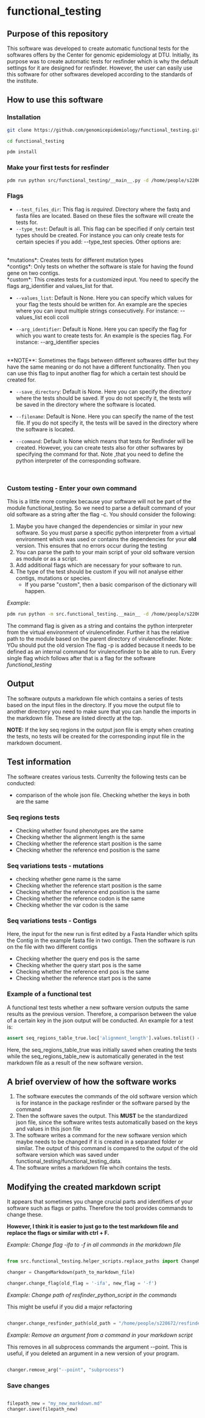 # functional_testing

## Purpose of this repository

This software was developed to create automatic functional tests for the softwares offers by the Center for genomic epidemiology at DTU. Initially, its purpose was to create automatic tests for resfinder which is why the default settings for it are designed for resfinder. However, the user can easily use this software for other softwares developed according to the standards of the institute. 



## How to use this software

### Installation

```bash
git clone https://github.com/genomicepidemiology/functional_testing.git

cd functional_testing

pdm install
```

### Make your first tests for resfinder 

```bash
pdm run python src/functional_testing/__main__.py -d /home/people/s220672/resfinder/tests/data  
``` 


### Flags

- `--test_files_dir`: This flag is *required*. Directory where the fastq and fasta files are located. Based on these files the software will create the tests for.
- `--type_test`: Default is all. This flag can be specified if only certain test types should be created. For instance you can only create tests for certain species if you add: --type_test species. Other options are:
<br>
*mutations*: Creates tests for different mutation types
<br>
*contigs*: Only tests on whether the software is stale for having the found gene on two contigs. 
<br>
*custom*: This creates tests for a customized input. You need to specify the flags arg_identifier and values_list for that.
<br>

- `--values_list`: Default is None. Here you can specify which values for your flag the tests should be written for. An example are the species where you can input multiple strings consecutively. For instance: --values_list ecoli ccoli 

- `--arg_identifier`: Default is None. Here you can specify the flag for which you want to create tests for. An example is the species flag. For instance: --arg_identifier species 
<br>
**NOTE**: Sometimes the flags between different softwares differ but they have the same meaning or do not have a different functionality. Then you can use this flag to input another flag for which a certain test should be created for. 

- `--save_directory`: Default is None. Here you can specify the directory where the tests should be saved. If you do not specify it, the tests will be saved in the directory where the software is located.

- `--filename`: Default is None. Here you can specify the name of the test file. If you do not specify it, the tests will be saved in the directory where the software is located.

- `--command`: Default is None which means that tests for Resfinder will be created. However, you can create tests also for other softwares by specifying the command for that. Note ,that you need to define the python interpreter of the corresponding software. 
<br>

### Custom testing - Enter your own command

This is a little more complex because your software will not be part of the module functional_testing. So we need to parse a default command of your old software as a string after the flag -c. You should consider the following:

1. Maybe you have changed the dependencies or similar in your new software. So you must parse a specific python interpreter from a virtual environment which was used or contains the dependencies for your **old** version. This ensures that no errors occur during the testing
2. You can parse the path to your main script of your old software version as module or as a script.
3. Add additional flags which are necessary for your software to run.
4. The type of the test should be custom if you will not analyse either contigs, mutations or species.
    - If you parse "custom", then a basic comparison of the dictionary will happen.

*Example*:
<br>
```bash
pdm run python -m src.functional_testing.__main__ -d /home/people/s220672/functional_testing/tests/data -c "/home/people/s220672/virulencefinder/.venv/bin/python -m src.virulencefinder.__main__ -p /home/people/s220672/databases/virulencefinder_db" --type_test "species" --values_list "virulence_ecoli" --arg_identifier "d"
```
The command flag is given as a string and contains the python interpreter from the virtual environment of virulencefinder. Further it has the relative path to the module based on the parent directory of virulencefinder. Note: YOu should put the old version The flag -p is added because it needs to be defined as an internal command for virulencefinder to be able to run. Every single flag which follows after that is a flag for the software *functional_testing*
<br>

## Output

The software outputs a markdown file which contains a series of tests based on the input files in the directory. If you move the output file to another directory you need to make sure that you can handle the imports in the markdown file. These are listed directly at the top.

**NOTE:** If the key seq regions in the output json file is empty when creating the tests, no tests will be created for the corresponding input file in the markdown document.
<br>

## Test information

The software creates various tests. Currenlty the following tests can be conducted:
- comparison of the whole json file. Checking whether the keys in both are the same

### Seq regions tests
- Checking whether found phenotypes are the same
- Checking whether the alignment length is the same
- Checking whether the reference start position is the same
- Checking whether the reference end position is the same

### Seq variations tests - mutations
- checking whether gene name is the same 
- Checking whether the reference start position is the same
- Checking whether the reference end position is the same
- Checking whether the reference codon is the same
- Checking whether the var codon is the same

### Seq variations tests - Contigs
Here, the input for the new run is first edited by a Fasta Handler which splits the Contig in the example fasta file in two contigs. Then the software is run on the file with two different contigs

- Checking whether the query end pos is the same
- Checking whether the query start pos is the same
- Checking whether the reference end pos is the same
- Checking whether the reference start pos is the same
 


### Example of a functional test

A functional test tests whether a new software version outputs the same results as the previous version. Therefore, a comparison between the value of a certain key in the json output will be conducted. An example for a test is:

``` python
assert seq_regions_table_true.loc['alignment_length'].values.tolist() == seq_regions_table_new.loc['alignment_length'].values.tolist(), 'Alignment length for species_name is not equal'
```

Here, the seq_regions_table_true was initially saved when creating the tests while the seq_regions_table_new is automatically generated in the test markdown file as a result of the new software version.



## A brief overview of how the software works

1. The software executes the commands of the old software version which is for instance in the package resfinder or the software parsed by the command
2. Then the software saves the output. This **MUST** be the standardized json file, since the software writes tests automatically based on the keys and values in this json file
3. The software writes a command for the new software version which maybe needs to be changed if it is created in a separated folder or similar. The output of this command is compared to the output of the old software version which was saved under functional_testing/functional_testing_data.
4. The software writes a markdown file whcih contains the tests.


## Modifying the created markdown script

It appears that sometimes you change crucial parts and identifiers of your software such as flags or paths. Therefore the tool provides commands to change these. 

**However, I think it is easier to just go to the test markdown file and replace the flags or similar with ctrl + F.**

*Example: Change flag -ifa to -f in all commands in the markdown file*

```python

from src.functional_testing.helper_scripts.replace_paths import ChangeMarkdown

changer = ChangeMarkdown(path_to_markdown_file)

changer.change_flag(old_flag = '-ifa', new_flag = '-f')

```

*Example: Change path of resfinder_python_script in the commands*

This might be useful if you did a major refactoring

```python

changer.change_resfinder_path(old_path = "/home/people/s220672/resfinder/src/resfinder/run_resfinder.py", new_path = "/home/people/s220672/resfinder/src/resfinder/__main__.py")

```

*Example: Remove an argument from a command in your markdown script*

This removes in all subprocess commands the argument --point. This is useful, if you deleted an argument in a new version of your program.

```python 

changer.remove_arg("--point", "subprocess")
```


### Save changes

```python

filepath_new = "my_new_markdown.md"
changer.save(filepath_new)

``` 
